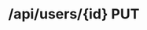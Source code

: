 # /api/users/{id} PUT

<api-endpoint openapi-path="../../../../specifications/swagger.json" method="PUT" endpoint="/api/users/{id}"/>